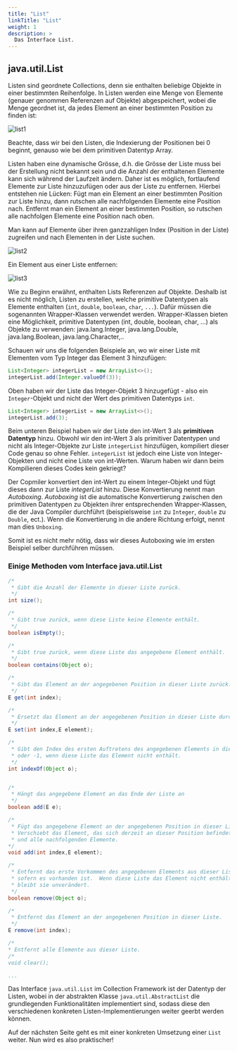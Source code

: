 ```yaml
---
title: "List"
linkTitle: "List"
weight: 1
description: >
  Das Interface List.
---
```


## java.util.List

Listen sind geordnete Collections, denn sie enthalten beliebige Objekte in einer bestimmten Reihenfolge. In Listen
werden eine Menge von Elemente (genauer genommen Referenzen auf Objekte)
abgespeichert, wobei die Menge geordnet ist, da jedes Element an einer bestimmten Position zu finden ist:

![list1](../../java-collections/list1.png)

Beachte, dass wir bei den Listen, die Indexierung der Positionen bei 0 beginnt, genauso wie bei dem primitiven Datentyp
Array.

Listen haben eine dynamische Grösse, d.h. die Grösse der Liste muss bei der Erstellung nicht bekannt sein und die Anzahl
der enthaltenen Elemente kann sich während der Laufzeit ändern. Daher ist es möglich, fortlaufend Elemente zur Liste
hinzuzufügen oder aus der Liste zu entfernen. Hierbei entstehen nie Lücken:
Fügt man ein Element an einer bestimmten Position zur Liste hinzu, dann rutschen alle nachfolgenden Elemente eine
Position nach. Entfernt man ein Element an einer bestimmten Position, so rutschen alle nachfolgen Elemente eine Position
nach oben.

Man kann auf Elemente über ihren ganzzahligen Index (Position in der Liste) zugreifen und nach Elementen in der Liste
suchen.

![list2](../../java-collections/list2.png)

Ein Element aus einer Liste entfernen:

![list3](../../java-collections/list3.png)

Wie zu Beginn erwähnt, enthalten Lists Referenzen auf Objekte. Deshalb ist es nicht möglich, Listen zu erstellen, welche
primitive Datentypen als Elemente enthalten (`int`, `double`, `boolean`, `char`, `...`). Dafür müssen die sogenannten
Wrapper-Klassen verwendet werden. Wrapper-Klassen bieten eine Möglichkeit, primitive Datentypen (int, double, boolean,
char, ...) als Objekte zu verwenden:
java.lang.Integer, java.lang.Double, java.lang.Boolean, java.lang.Character,..

Schauen wir uns die folgenden Beispiele an, wo wir einer Liste mit Elementen vom Typ Integer das Element 3 hinzufügen:

```java
List<Integer> integerList = new ArrayList<>();
integerList.add(Integer.valueOf(3));
```

Oben haben wir der Liste das Integer-Objekt 3 hinzugefügt - also ein `Integer`-Objekt und nicht der Wert des primitiven Datentyps `int`.

```java
List<Integer> integerList = new ArrayList<>();
integerList.add(3);
```

Beim unteren Beispiel haben wir der Liste den int-Wert 3 als **primitiven Datentyp** hinzu.
Obwohl wir den int-Wert 3 als primitiver Datentypen und nicht als Integer-Objekte zur Liste
`integerList` hinzufügen, kompiliert dieser Code genau so ohne Fehler.
`integerList` ist jedoch eine Liste von Integer-Objekten und nicht eine Liste von int-Werten.
Warum haben wir dann beim Kompilieren dieses Codes kein gekriegt?

Der Copmiler konvertiert den int-Wert zu einem Integer-Objekt und fügt dieses dann zur Liste _integerList_ hinzu.
Diese Konvertierung nennt man _Autoboxing_.
_Autoboxing_ ist die automatische Konvertierung zwischen den primitiven Datentypen zu Objekten ihrer entsprechenden Wrapper-Klassen, die der Java Compiler durchführt
(beispielsweise `int` zu `Integer`, `double` zu `Double`, ect.).
Wenn die Konvertierung in die andere Richtung erfolgt, nennt man dies `Unboxing`.

Somit ist es nicht mehr nötig, dass wir dieses Autoboxing wie im ersten Beispiel selber durchführen müssen.

### Einige Methoden vom Interface java.util.List

```java
/*
 * Gibt die Anzahl der Elemente in dieser Liste zurück.
 */
int size();

/*
 * Gibt true zurück, wenn diese Liste keine Elemente enthält.
 */
boolean isEmpty();

/*
 * Gibt true zurück, wenn diese Liste das angegebene Element enthält.
 */
boolean contains(Object o);

/*
 * Gibt das Element an der angegebenen Position in dieser Liste zurück.
 */
E get(int index);

/*
 * Ersetzt das Element an der angegebenen Position in dieser Liste durch das angegebene Element.
 */
E set(int index,E element);

/*
 * Gibt den Index des ersten Auftretens des angegebenen Elements in dieser Liste zurück,
 * oder -1, wenn diese Liste das Element nicht enthält.
 */
int indexOf(Object o);


/*
 * Hängt das angegebene Element an das Ende der Liste an
 */
boolean add(E e);

/*
 * Fügt das angegebene Element an der angegebenen Position in dieser Liste ein.
 * Verschiebt das Element, das sich derzeit an dieser Position befindet (falls vorhanden),
 * und alle nachfolgenden Elemente.
*/
void add(int index,E element);

/*
 * Entfernt das erste Vorkommen des angegebenen Elements aus dieser Liste,
 * sofern es vorhanden ist.  Wenn diese Liste das Element nicht enthält,
 * bleibt sie unverändert.
 */
boolean remove(Object o);

/*
 * Entfernt das Element an der angegebenen Position in dieser Liste.
 */
E remove(int index);

/*
* Entfernt alle Elemente aus dieser Liste.
/*
void clear();

...
```

Das Interface `java.util.List` im Collection Framework ist der Datentyp der Listen, wobei in der abstrakten Klasse
`java.util.AbstractList` die grundlegenden Funktionalitäten implementiert sind, sodass diese den verschiedenen konkreten
Listen-Implementierungen weiter geerbt werden können.

Auf der nächsten Seite geht es mit einer konkreten Umsetzung einer `List` weiter. Nun wird es also praktischer!
